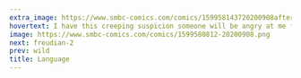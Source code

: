 ```yaml
---
extra_image: https://www.smbc-comics.com/comics/159958143720200908after.png
hovertext: I have this creeping suspicion someone will be angry at me for a reason I can't yet predict.
image: https://www.smbc-comics.com/comics/1599580812-20200908.png
next: freudian-2
prev: wild
title: Language
---
```

